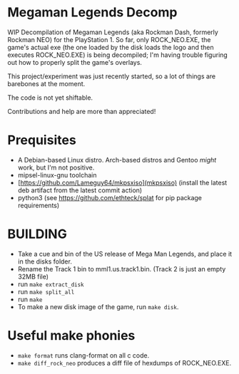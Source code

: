 # Megaman Legends Decomp
WIP Decompilation of Megaman Legends (aka Rockman Dash, formerly Rockman NEO) for the PlayStation 1. So far, only ROCK_NEO.EXE, the game's actual exe (the one loaded by the disk loads the logo and then executes ROCK_NEO.EXE) is being decompiled; I'm having trouble figuring out how to properly split the game's overlays.

This project/experiment was just recently started, so a lot of things are barebones at the moment.

The code is not yet shiftable.

Contributions and help are more than appreciated!

# Prequisites
- A Debian-based Linux distro. Arch-based distros and Gentoo *might* work, but I'm not positive.
- mipsel-linux-gnu toolchain
- [https://github.com/Lameguy64/mkpsxiso](mkpsxiso) (install the latest deb artifact from the latest commit action)
- python3 (see https://github.com/ethteck/splat for pip package requirements)

# BUILDING
- Take a cue and bin of the US release of Mega Man Legends, and place it in the disks folder.
- Rename the Track 1 bin to mml1.us.track1.bin. (Track 2 is just an empty 32MB file)
- run ``make extract_disk``
- run ``make split_all``
- run ``make``
- To make a new disk image of the game, run ``make disk``.

# Useful make phonies
- ``make format`` runs clang-format on all c code.
- ``make diff_rock_neo`` produces a diff file of hexdumps of ROCK_NEO.EXE.

